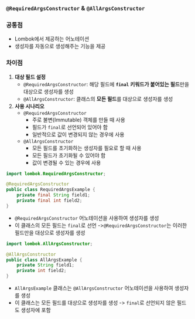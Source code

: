 ### `@RequiredArgsConstructor` &  `@AllArgsConstructor` 

### 공통점
- Lombok에서 제공하는 어노테이션
- 생성자를 자동으로 생성해주는 기능을 제공

### 차이점
1. **대상 필드 설정**
    - `@RequiredArgsConstructor`: 해당 필드에 **`final` 키워드가 붙어있는 필드**만을 대상으로 생성자를 생성
    - `@AllArgsConstructor`: 클래스의 **모든 필드**를 대상으로 생성자를 생성
2. **사용 시나리오**
    - `@RequiredArgsConstructor`
	    - 주로 불변(Immutable) 객체를 만들 때 사용
	    - 필드가 `final`로 선언되어 있어야 함
	    - 일반적으로 값이 변경되지 않는 경우에 사용
    - `@AllArgsConstructor`
	    - 모든 필드를 초기화하는 생성자를 필요로 할 때 사용
	    - 모든 필드가 초기화될 수 있어야 함
	    - 값이 변경될 수 있는 경우에 사용
    
``` java
import lombok.RequiredArgsConstructor;

@RequiredArgsConstructor 
public class RequiredArgsExample {
	private final String field1;     
	private final int field2; 
}  

```
- `@RequiredArgsConstructor` 어노테이션을 사용하여 생성자를 생성
- 이 클래스의 모든 필드는 `final`로 선언
	->`@RequiredArgsConstructor`는 이러한 필드만을 대상으로 생성자를 생성

``` java
import lombok.AllArgsConstructor;  

@AllArgsConstructor 
public class AllArgsExample {     
	private String field1;     
	private int field2; 
}
```
- `AllArgsExample` 클래스는 `@AllArgsConstructor` 어노테이션을 사용하여 생성자를 생성
- 이 클래스는 모든 필드를 대상으로 생성자를 생성
	-> `final`로 선언되지 않은 필드도 생성자에 포함